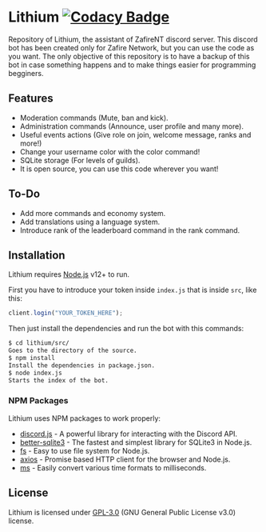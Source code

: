# Lithium [![Codacy Badge](https://app.codacy.com/project/badge/Grade/1dc1ab3f62b34a228eda5c964fcc4585)](https://www.codacy.com/gh/ZafireStudios/lithium/dashboard?utm_source=github.com&amp;utm_medium=referral&amp;utm_content=ZafireNT/lithium&amp;utm_campaign=Badge_Grade)

Repository of Lithium, the assistant of ZafireNT discord server.
This discord bot has been created only for Zafire Network, but you can use the code as you want. The only objective of this repository is to have a backup of this bot in case something happens and to make things easier for programming begginers.

## Features

- Moderation commands (Mute, ban and kick).
- Administration commands (Announce, user profile and many more).
- Useful events actions (Give role on join, welcome message, ranks and more!)
- Change your username color with the color command!
- SQLite storage (For levels of guilds).
- It is open source, you can use this code wherever you want!
  
## To-Do

- Add more commands and economy system.
- Add translations using a language system.
- Introduce rank of the leaderboard command in the rank command.

## Installation

Lithium requires [Node.js](https://nodejs.org/) v12+ to run.

First you have to introduce your token inside `index.js` that is inside `src`, like this:

```javascript
client.login("YOUR_TOKEN_HERE");
```

Then just install the dependencies and run the bot with this commands:

```sh
$ cd lithium/src/
Goes to the directory of the source.
$ npm install
Install the dependencies in package.json.
$ node index.js
Starts the index of the bot.
```

### NPM Packages

Lithium uses NPM packages to work properly:

- [discord.js](https://www.npmjs.com/package/discord.js) - A powerful library for interacting with the Discord API.
- [better-sqlite3](https://www.npmjs.com/package/better-sqlite3) - The fastest and simplest library for SQLite3 in Node.js.
- [fs](https://www.npmjs.com/package/fs) - Easy to use file system for Node.js.
- [axios](https://www.npmjs.com/package/axios) - Promise based HTTP client for the browser and Node.js.
- [ms](https://www.npmjs.com/package/ms) - Easily convert various time formats to milliseconds.

## License

Lithium is licensed under [GPL-3.0](https://www.gnu.org/licenses/gpl-3.0.en.html) (GNU General Public License v3.0) license.
